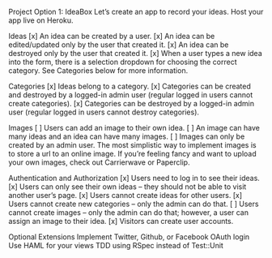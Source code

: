Project Option 1: IdeaBox
Let’s create an app to record your ideas. Host your app live on Heroku.

Ideas
[x] An idea can be created by a user.
[x] An idea can be edited/updated only by the user that created it.
[x] An idea can be destroyed only by the user that created it.
[x] When a user types a new idea into the form, there is a selection dropdown for choosing the correct category. See Categories below for more information.

Categories
[x] Ideas belong to a category.
[x] Categories can be created and destroyed by a logged-in admin user (regular logged in users cannot create categories).
[x] Categories can be destroyed by a logged-in admin user (regular logged in users cannot destroy categories).

Images
[ ] Users can add an image to their own idea.
[ ] An image can have many ideas and an idea can have many images.
[ ] Images can only be created by an admin user.
The most simplistic way to implement images is to store a url to an online image. If you’re feeling fancy and want to upload your own images, check out Carrierwave or Paperclip.

Authentication and Authorization
[x] Users need to log in to see their ideas.
[x] Users can only see their own ideas – they should not be able to visit another user’s page.
[x] Users cannot create ideas for other users.
[x] Users cannot create new categories – only the admin can do that.
[ ] Users cannot create images – only the admin can do that; however, a user can assign an image to their idea.
[x] Visitors can create user accounts.

Optional Extensions
Implement Twitter, Github, or Facebook OAuth login
Use HAML for your views
TDD using RSpec instead of Test::Unit
